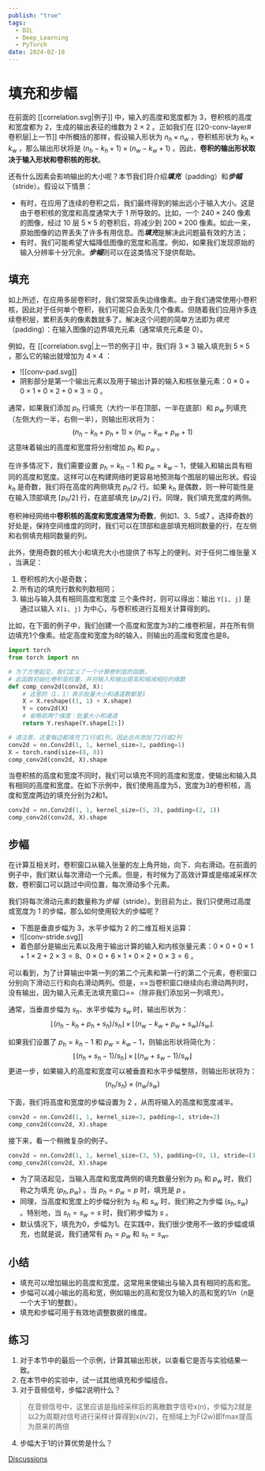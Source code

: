 ```yaml
---
publish: "true"
tags:
  - D2L
  - Deep_Learning
  - PyTorch
date: 2024-02-18
---
```

# 填充和步幅

在前面的 [[correlation.svg|例子]] 中，输入的高度和宽度都为 $3$，卷积核的高度和宽度都为 $2$，生成的输出表征的维数为 $2\times2$ 。正如我们在 [[20-conv-layer#卷积层|上一节]] 中所概括的那样，假设输入形状为 $n_h\times n_w$ ，卷积核形状为 $k_h\times k_w$ ，那么输出形状将是 $(n_h-k_h+1) \times (n_w-k_w+1)$ 。因此，**卷积的输出形状取决于输入形状和卷积核的形状**。

还有什么因素会影响输出的大小呢？本节我们将介绍***填充***（padding）和***步幅***（stride）。假设以下情景：
- 有时，在应用了连续的卷积之后，我们最终得到的输出远小于输入大小。这是由于卷积核的宽度和高度通常大于 $1$ 所导致的。比如，一个 $240 \times 240$ 像素的图像，经过 $10$ 层 $5 \times 5$ 的卷积后，将减少到 $200 \times 200$ 像素。如此一来，原始图像的边界丢失了许多有用信息。而***填充***是解决此问题最有效的方法；
- 有时，我们可能希望大幅降低图像的宽度和高度。例如，如果我们发现原始的输入分辨率十分冗余。***步幅***则可以在这类情况下提供帮助。

## 填充

如上所述，在应用多层卷积时，我们常常丢失边缘像素。由于我们通常使用小卷积核，因此对于任何单个卷积，我们可能只会丢失几个像素。但随着我们应用许多连续卷积层，累积丢失的像素数就多了。解决这个问题的简单方法即为*填充*（padding）：在输入图像的边界填充元素（通常填充元素是 $0$）。

例如，在 [[correlation.svg|上一节的例子]] 中，我们将 $3 \times 3$ 输入填充到 $5 \times 5$ ，那么它的输出就增加为 $4 \times 4$ ：
- ![[conv-pad.svg]]
- 阴影部分是第一个输出元素以及用于输出计算的输入和核张量元素：$0\times0+0\times1+0\times2+0\times3=0$ 。

通常，如果我们添加 $p_h$ 行填充（大约一半在顶部，一半在底部）和 $p_w$ 列填充（左侧大约一半，右侧一半），则输出形状将为：
$$
(n_h-k_h+p_h+1)\times(n_w-k_w+p_w+1)\tag{5.3.1}
$$
这意味着输出的高度和宽度将分别增加 $p_h$ 和 $p_w$ 。

在许多情况下，我们需要设置 $p_h=k_h-1$ 和 $p_w=k_w-1$，使输入和输出具有相同的高度和宽度。这样可以在构建网络时更容易地预测每个图层的输出形状。假设 $k_h$ 是奇数，我们将在高度的两侧填充 $p_h/2$ 行。如果 $k_h$ 是偶数，则一种可能性是在输入顶部填充 $\lceil p_h/2\rceil$ 行，在底部填充 $\lfloor p_h/2\rfloor$ 行。同理，我们填充宽度的两侧。

卷积神经网络中**卷积核的高度和宽度通常为奇数**，例如1、3、5或7 。选择奇数的好处是，保持空间维度的同时，我们可以在顶部和底部填充相同数量的行，在左侧和右侧填充相同数量的列。

此外，使用奇数的核大小和填充大小也提供了书写上的便利。对于任何二维张量 $\mathsf{X}$ ，当满足：
1. 卷积核的大小是奇数；
2. 所有边的填充行数和列数相同；
3. 输出与输入具有相同高度和宽度
三个条件时，则可以得出：输出 `Y[i, j]` 是通过以输入 `X[i, j]` 为中心，与卷积核进行互相关计算得到的。

比如，在下面的例子中，我们创建一个高度和宽度为3的二维卷积层，并在所有侧边填充1个像素。给定高度和宽度为8的输入，则输出的高度和宽度也是8。

```python
import torch
from torch import nn

# 为了方便起见，我们定义了一个计算卷积层的函数。
# 此函数初始化卷积层权重，并对输入和输出提高和缩减相应的维数
def comp_conv2d(conv2d, X):
    # 这里的（1，1）表示批量大小和通道数都是1
    X = X.reshape((1, 1) + X.shape)
    Y = conv2d(X)
    # 省略前两个维度：批量大小和通道
    return Y.reshape(Y.shape[2:])

# 请注意，这里每边都填充了1行或1列，因此总共添加了2行或2列
conv2d = nn.Conv2d(1, 1, kernel_size=3, padding=1)
X = torch.rand(size=(8, 8))
comp_conv2d(conv2d, X).shape
```

当卷积核的高度和宽度不同时，我们可以填充不同的高度和宽度，使输出和输入具有相同的高度和宽度。在如下示例中，我们使用高度为5，宽度为3的卷积核，高度和宽度两边的填充分别为2和1。

```python
conv2d = nn.Conv2d(1, 1, kernel_size=(5, 3), padding=(2, 1))
comp_conv2d(conv2d, X).shape
```

## 步幅

在计算互相关时，卷积窗口从输入张量的左上角开始，向下、向右滑动。在前面的例子中，我们默认每次滑动一个元素。但是，有时候为了高效计算或是缩减采样次数，卷积窗口可以跳过中间位置，每次滑动多个元素。

我们将每次滑动元素的数量称为*步幅*（stride）。到目前为止，我们只使用过高度或宽度为 $1$ 的步幅，那么如何使用较大的步幅呢？
- 下图是垂直步幅为 $3$，水平步幅为 $2$ 的二维互相关运算：
- ![[conv-stride.svg]]
- 着色部分是输出元素以及用于输出计算的输入和内核张量元素：$0\times0+0\times1+1\times2+2\times3=8$、$0\times0+6\times1+0\times2+0\times3=6$ 。

可以看到，为了计算输出中第一列的第二个元素和第一行的第二个元素，卷积窗口分别向下滑动三行和向右滑动两列。但是，==当卷积窗口继续向右滑动两列时，没有输出，因为输入元素无法填充窗口==（除非我们添加另一列填充）。

通常，当垂直步幅为 $s_h$、水平步幅为 $s_w$ 时，输出形状为：
$$
\lfloor(n_h-k_h+p_h+s_h)/s_h\rfloor \times \lfloor(n_w-k_w+p_w+s_w)/s_w\rfloor.\tag{5.3.2}
$$

如果我们设置了 $p_h=k_h-1$ 和 $p_w=k_w-1$，则输出形状将简化为：
$$
\lfloor(n_h+s_h-1)/s_h\rfloor \times \lfloor(n_w+s_w-1)/s_w\rfloor\tag{5.3.3}
$$
更进一步，如果输入的高度和宽度可以被垂直和水平步幅整除，则输出形状将为：
$$
(n_h/s_h) \times (n_w/s_w)\tag{5.3.4}
$$

下面，我们将高度和宽度的步幅设置为 2 ，从而将输入的高度和宽度减半。

```python
conv2d = nn.Conv2d(1, 1, kernel_size=3, padding=1, stride=2)
comp_conv2d(conv2d, X).shape
```

接下来，看一个稍微复杂的例子。

```python
conv2d = nn.Conv2d(1, 1, kernel_size=(3, 5), padding=(0, 1), stride=(3, 4))
comp_conv2d(conv2d, X).shape
```

- 为了简洁起见，当输入高度和宽度两侧的填充数量分别为 $p_h$ 和 $p_w$ 时，我们称之为填充 $(p_h, p_w)$ 。当 $p_h = p_w = p$ 时，填充是 $p$ 。
- 同理，当高度和宽度上的步幅分别为 $s_h$ 和 $s_w$ 时，我们称之为步幅 $(s_h, s_w)$ 。特别地，当 $s_h = s_w = s$ 时，我们称步幅为 $s$ 。
- 默认情况下，填充为0，步幅为1。在实践中，我们很少使用不一致的步幅或填充，也就是说，我们通常有 $p_h = p_w$ 和 $s_h = s_w$。

## 小结

* 填充可以增加输出的高度和宽度。这常用来使输出与输入具有相同的高和宽。
* 步幅可以减小输出的高和宽，例如输出的高和宽仅为输入的高和宽的$1/n$（$n$是一个大于$1$的整数）。
* 填充和步幅可用于有效地调整数据的维度。

## 练习

1. 对于本节中的最后一个示例，计算其输出形状，以查看它是否与实验结果一致。
2. 在本节中的实验中，试一试其他填充和步幅组合。
3. 对于音频信号，步幅$2$说明什么？
> 在音频信号中，这里应该是指经采样后的离散数字信号x(n)，步幅为2就是以2为周期对信号进行采样计算得到x(n/2)，在频域上为F(2w)即fmax提高为原来的两倍

4. 步幅大于$1$的计算优势是什么？

[Discussions](https://discuss.d2l.ai/t/1851)
